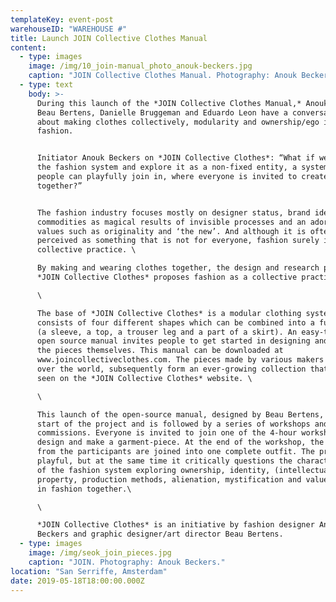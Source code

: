 ```yaml
---
templateKey: event-post
warehouseID: "WAREHOUSE #"
title: Launch JOIN Collective Clothes Manual
content:
  - type: images
    image: /img/10_join-manual_photo_anouk-beckers.jpg
    caption: "JOIN Collective Clothes Manual. Photography: Anouk Beckers. "
  - type: text
    body: >-
      During this launch of the *JOIN Collective Clothes Manual,* Anouk Beckers,
      Beau Bertens, Danielle Bruggeman and Eduardo Leon have a conversation
      about making clothes collectively, modularity and ownership/ego in
      fashion.


      Initiator Anouk Beckers on *JOIN Collective Clothes*: “What if we open up
      the fashion system and explore it as a non-fixed entity, a system where
      people can playfully join in, where everyone is invited to create fashion
      together?”


      The fashion industry focuses mostly on designer status, brand identity,
      commodities as magical results of invisible processes and an adoration of
      values such as originality and ‘the new’. And although it is often
      perceived as something that is not for everyone, fashion surely is a
      collective practice. \

      By making and wearing clothes together, the design and research project
      *JOIN Collective Clothes* proposes fashion as a collective practice. \

      \

      The base of *JOIN Collective Clothes* is a modular clothing system that
      consists of four different shapes which can be combined into a full outfit
      (a sleeve, a top, a trouser leg and a part of a skirt). An easy-to-use
      open source manual invites people to get started in designing and making
      the pieces themselves. This manual can be downloaded at
      www.joincollectiveclothes.com. The pieces made by various makers from all
      over the world, subsequently form an ever-growing collection that can be
      seen on the *JOIN Collective Clothes* website. \

      \

      This launch of the open-source manual, designed by Beau Bertens, marks the
      start of the project and is followed by a series of workshops and designer
      commissions. Everyone is invited to join one of the 4-hour workshops to
      design and make a garment-piece. At the end of the workshop, the results
      from the participants are joined into one complete outfit. The process is
      playful, but at the same time it critically questions the characteristics
      of the fashion system exploring ownership, identity, (intellectual)
      property, production methods, alienation, mystification and value creation
      in fashion together.\

      \

      *JOIN Collective Clothes* is an initiative by fashion designer Anouk
      Beckers and graphic designer/art director Beau Bertens.
  - type: images
    image: /img/seok_join_pieces.jpg
    caption: "JOIN. Photography: Anouk Beckers."
location: "San Serriffe, Amsterdam"
date: 2019-05-18T18:00:00.000Z
---
```

